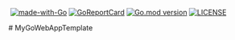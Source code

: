 <p>
   <a href="http://makeapullrequest.com"><img src="https://img.shields.io/badge/PRs-welcome-brightgreen.svg?style=flat" alt=""></a>
   <a href="https://golang.org"><img src="https://img.shields.io/badge/Made%20with-Go-1f425f.svg" alt="made-with-Go"></a>
   <a href="https://goreportcard.com/report/github.com/goodnessuc/MyGoWebAppTemplate"><img src="https://goreportcard.com/badge/github.com/goodnessuc/MyGoWebAppTemplate" alt="GoReportCard"></a>
   <a href="https://github.com/goodnessuc/MyGoWebAppTemplate"><img src="https://img.shields.io/github/go-mod/go-version/goodnessuc/MyGoWebAppTemplate.svg" alt="Go.mod version"></a>
   <a href="https://github.com/goodnessuc/MyGoWebAppTemplate/blob/master/LICENSE"><img src="https://img.shields.io/github/license/goodnessuc/MyGoWebAppTemplate.svg" alt="LICENSE"></a>
</p># MyGoWebAppTemplate

